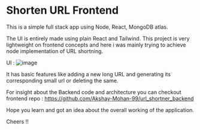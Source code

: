 # Shorten URL Frontend

This is a simple full stack app using Node, React, MongoDB atlas.

The UI is entirely made using plain React and Tailwind. This project is very lightweight on frontend concepts and here i was mainly trying to achieve node implementation
of URL shortning.

UI :
![image](https://user-images.githubusercontent.com/48945975/181581697-a923d2b1-8f88-46f7-a1c7-ed877b2fc738.png)

It has basic features like adding a new long URL and generating its corresponding small url or deleting the same. 

For insight about the Backend code and architecture you can checkout frontend repo : https://github.com/Akshay-Mohan-99/url_shortner_backend

Hope you learn and got an idea about the overall working of the application. 

Cheers !!
